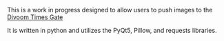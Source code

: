 This is a work in progress designed to allow users to push images to the [ Divoom Times Gate](https://divoom.com/products/time-gate)

It is written in python and utilizes the PyQt5, Pillow, and requests libraries. 

